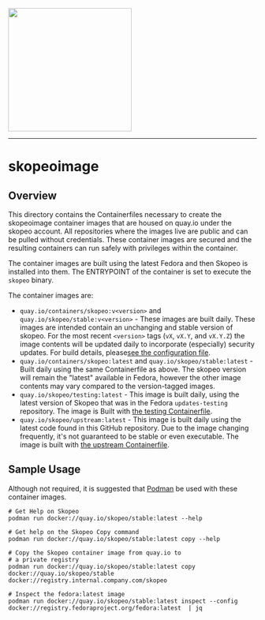 [comment]: <> (***ATTENTION*** ***WARNING*** ***ALERT*** ***CAUTION*** ***DANGER***)
[comment]: <> ()
[comment]: <> (ANY changes made to this file, once committed/merged must)
[comment]: <> (be manually copy/pasted -in markdown- into the description)
[comment]: <> (field on Quay at the following locations:)
[comment]: <> ()
[comment]: <> (https://quay.io/repository/containers/skopeo)
[comment]: <> (https://quay.io/repository/skopeo/stable)
[comment]: <> (https://quay.io/repository/skopeo/testing)
[comment]: <> (https://quay.io/repository/skopeo/upstream)
[comment]: <> ()
[comment]: <> (***ATTENTION*** ***WARNING*** ***ALERT*** ***CAUTION*** ***DANGER***)

<img src="https://cdn.rawgit.com/containers/skopeo/main/docs/skopeo.svg" width="250">

----

# skopeoimage

## Overview

This directory contains the Containerfiles necessary to create the skopeoimage container
images that are housed on quay.io under the skopeo account.  All repositories where
the images live are public and can be pulled without credentials.  These container images are secured and the
resulting containers can run safely with privileges within the container.

The container images are built using the latest Fedora and then Skopeo is installed into them.
The ENTRYPOINT of the container is set to execute the `skopeo` binary.

The container images are:

  * `quay.io/containers/skopeo:v<version>` and `quay.io/skopeo/stable:v<version>` -
    These images are built daily.  These images are intended contain an unchanging
    and stable version of skopeo.  For the most recent `<version>` tags (`vX`,
    `vX.Y`, and `vX.Y.Z`) the image contents will be updated daily to incorporate
    (especially) security updates.  For build details, please[see the configuration
    file](stable/Containerfile).
  * `quay.io/containers/skopeo:latest` and `quay.io/skopeo/stable:latest` -
    Built daily using the same Containerfile as above.  The skopeo version
    will remain the "latest" available in Fedora, however the other image
    contents may vary compared to the version-tagged images.
  * `quay.io/skopeo/testing:latest` - This image is built daily, using the
    latest version of Skopeo that was in the Fedora `updates-testing` repository.
    The image is Built with [the testing Containerfile](testing/Containerfile).
  * `quay.io/skopeo/upstream:latest` - This image is built daily using the latest
    code found in this GitHub repository.  Due to the image changing frequently,
    it's not guaranteed to be stable or even executable.  The image is built with
    [the upstream Containerfile](upstream/Containerfile).


## Sample Usage

Although not required, it is suggested that [Podman](https://github.com/containers/podman) be used with these container images.

```
# Get Help on Skopeo
podman run docker://quay.io/skopeo/stable:latest --help

# Get help on the Skopeo Copy command
podman run docker://quay.io/skopeo/stable:latest copy --help

# Copy the Skopeo container image from quay.io to
# a private registry
podman run docker://quay.io/skopeo/stable:latest copy docker://quay.io/skopeo/stable docker://registry.internal.company.com/skopeo

# Inspect the fedora:latest image
podman run docker://quay.io/skopeo/stable:latest inspect --config docker://registry.fedoraproject.org/fedora:latest  | jq
```
